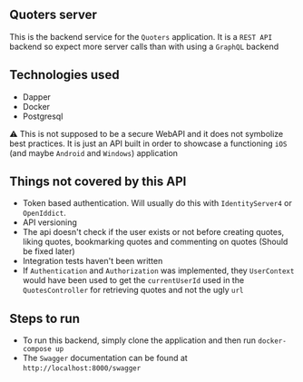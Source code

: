 ## Quoters server

This is the backend service for the `Quoters` application. It is a `REST API` backend so expect more server calls than with using a `GraphQL` backend

## Technologies used

- Dapper
- Docker
- Postgresql

:warning: This is not supposed to be a secure WebAPI and it does not symbolize best practices. It is just an API built in order to showcase a functioning `iOS` (and maybe `Android` and `Windows`) application

## Things not covered by this API

- Token based authentication. Will usually do this with `IdentityServer4` or `OpenIddict`.
- API versioning
- The api doesn't check if the user exists or not before creating quotes, liking quotes, bookmarking quotes and commenting on quotes (Should be fixed later)
- Integration tests haven't been written
- If `Authentication` and `Authorization` was implemented, they `UserContext` would have been used to get the `currentUserId` used in the `QuotesController` for retrieving quotes and not the ugly `url`

## Steps to run

- To run this backend, simply clone the application and then run `docker-compose up`
- The `Swagger` documentation can be found at `http://localhost:8000/swagger`
